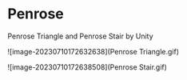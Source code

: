 # Penrose

Penrose Triangle and Penrose Stair by Unity


![image-20230710172632638](Penrose Triangle.gif)


![image-20230710172638508](Penrose Stair.gif)
